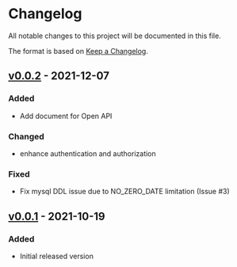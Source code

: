 <!--
This changelog should always be read on `master` branch. Its contents on other branches
does not necessarily reflect the changes.
-->

# Changelog

All notable changes to this project will be documented in this file.

The format is based on [Keep a Changelog](https://keepachangelog.com/en/1.0.0/).


## [v0.0.2] - 2021-12-07

### Added
- Add document for Open API

### Changed
- enhance authentication and authorization

### Fixed

- Fix mysql DDL issue due to NO_ZERO_DATE limitation (Issue #3) 


## [v0.0.1] - 2021-10-19

### Added
- Initial released version

[v0.0.2]: https://github.com/bfenetworks/api-server/compare/v0.0.1...v0.0.2
[v0.0.1]: https://github.com/bfenetworks/api-server/releases/tag/v0.0.1
